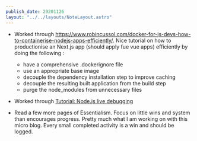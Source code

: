 ```yaml
---
publish_date: 20201126
layout: "../../layouts/NoteLayout.astro"
---
```


- Worked through https://www.robincussol.com/docker-for-js-devs-how-to-containerise-nodejs-apps-efficiently/. Nice tutorial on how to productionise an Next.js app (should apply fue vue apps) efficiently by doing the following :

  - have a comprehensive .dockerignore file
  - use an appropriate base image
  - decouple the dependency installation step to improve caching
  - decouple the resulting built application from the build step
  - purge the node_modules from unnecessary files

- Worked through [Tutorial: Node.js live debugging ](https://training.play-with-docker.com/nodejs-live-debugging/)
- Read a few more pages of Essentialism. Focus on little wins and system than encourages progress. Pretty much what I am working on with this micro blog. Every small completed activity is a win and should be logged.
